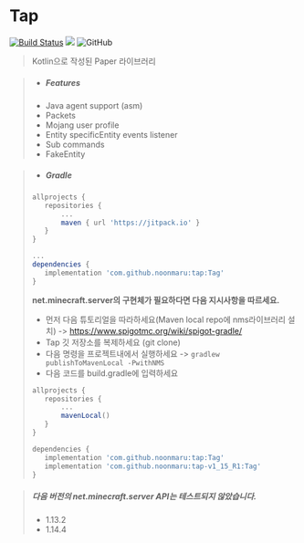 # Tap

[![Build Status](https://travis-ci.org/noonmaru/tap.svg?branch=master)](https://travis-ci.org/noonmaru/tap)
[![](https://jitpack.io/v/noonmaru/tap.svg)](https://jitpack.io/#noonmaru/tap)
![GitHub](https://img.shields.io/github/license/noonmaru/tap)

> Kotlin으로 작성된 Paper 라이브러리

> * ##### Features
>  * Java agent support (asm)
>  * Packets
>  * Mojang user profile
>  * Entity specificEntity events listener
>  * Sub commands
>  * FakeEntity

> * ##### Gradle
>```groovy
>allprojects {
>    repositories {
>        ...
>        maven { url 'https://jitpack.io' }
>    }
>}
>
>...
>dependencies {
>    implementation 'com.github.noonmaru:tap:Tag'
>}
>```
>
>
>
> **net.minecraft.server의 구현체가 필요하다면 다음 지시사항을 따르세요.**
>* 먼저 다음 튜토리얼을 따라하세요(Maven local repo에 nms라이브러리 설치) -> https://www.spigotmc.org/wiki/spigot-gradle/
>* Tap 깃 저장소를 복제하세요 (git clone)
>* 다음 명령을 프로젝트내에서 실행하세요 -> `gradlew publishToMavenLocal -PwithNMS`
>* 다음 코드를 build.gradle에 입력하세요
>```groovy
>allprojects {
>    repositories {
>        ...
>        mavenLocal()
>    }
>}
>```
>```groovy
>dependencies {
>    implementation 'com.github.noonmaru:tap:Tag'
>    implementation 'com.github.noonmaru:tap-v1_15_R1:Tag'
>}
>```

> ##### 다음 버전의 net.minecraft.server API는 테스트되지 않았습니다.
> * 1.13.2
> * 1.14.4